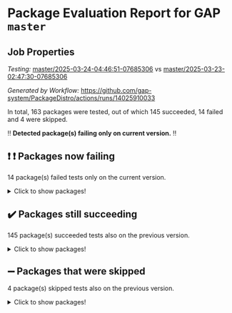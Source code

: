 # Package Evaluation Report for GAP `master`

## Job Properties

*Testing:* [master/2025-03-24-04:46:51-07685306](https://github.com/gap-system/PackageDistro/blob/data/reports/master/2025-03-24-04:46:51-07685306) vs [master/2025-03-23-02:47:30-07685306](https://github.com/gap-system/PackageDistro/blob/data/reports/master/2025-03-23-02:47:30-07685306)

*Generated by Workflow:* https://github.com/gap-system/PackageDistro/actions/runs/14025910033

In total, 163 packages were tested, out of which 145 succeeded, 14 failed and 4 were skipped.

:bangbang: **Detected package(s) failing only on current version.** :bangbang:

## :exclamation: :exclamation: Packages now failing

14 package(s) failed tests only on the current version.
<details><summary>Click to show packages!</summary>

- atlasrep 2.1.9 [(failure)](https://github.com/gap-system/PackageDistro/actions/runs/14025910033/job/39267808103) vs atlasrep 2.1.9 [(success)](https://github.com/gap-system/PackageDistro/actions/runs/14014653326/job/39238924834)
- corefreesub 0.6 [(failure)](https://github.com/gap-system/PackageDistro/actions/runs/14025910033/job/39267818278) vs corefreesub 0.6 [(success)](https://github.com/gap-system/PackageDistro/actions/runs/14014653326/job/39238926230)
- ctbllib 1.3.9 [(failure)](https://github.com/gap-system/PackageDistro/actions/runs/14025910033/job/39267819452) vs ctbllib 1.3.9 [(success)](https://github.com/gap-system/PackageDistro/actions/runs/14014653326/job/39238927044)
- cubefree 1.20 [(failure)](https://github.com/gap-system/PackageDistro/actions/runs/14025910033/job/39267819581) vs cubefree 1.20 [(success)](https://github.com/gap-system/PackageDistro/actions/runs/14014653326/job/39238927162)
- grpconst 2.6.5 [(failure)](https://github.com/gap-system/PackageDistro/actions/runs/14025910033/job/39267824269) vs grpconst 2.6.5 [(success)](https://github.com/gap-system/PackageDistro/actions/runs/14014653326/job/39238930116)
- lins 0.9 [(failure)](https://github.com/gap-system/PackageDistro/actions/runs/14025910033/job/39267828926) vs lins 0.9 [(success)](https://github.com/gap-system/PackageDistro/actions/runs/14014653326/job/39238932308)
- majoranaalgebras 1.5.2 [(failure)](https://github.com/gap-system/PackageDistro/actions/runs/14025910033/job/39267829847) vs majoranaalgebras 1.5.2 [(success)](https://github.com/gap-system/PackageDistro/actions/runs/14014653326/job/39238932748)
- orb 5.0.0 [(failure)](https://github.com/gap-system/PackageDistro/actions/runs/14025910033/job/39267833060) vs orb 5.0.0 [(success)](https://github.com/gap-system/PackageDistro/actions/runs/14014653326/job/39238934398)
- packagemanager 1.6.1 [(failure)](https://github.com/gap-system/PackageDistro/actions/runs/14025910033/job/39267833302) vs packagemanager 1.6.1 [(success)](https://github.com/gap-system/PackageDistro/actions/runs/14014653326/job/39238934524)
- recog 1.4.4 [(failure)](https://github.com/gap-system/PackageDistro/actions/runs/14025910033/job/39267836235) vs recog 1.4.4 [(success)](https://github.com/gap-system/PackageDistro/actions/runs/14014653326/job/39238936231)
- semigroups 5.5.0 [(failure)](https://github.com/gap-system/PackageDistro/actions/runs/14025910033/job/39267837513) vs semigroups 5.5.0 [(success)](https://github.com/gap-system/PackageDistro/actions/runs/14014653326/job/39238937202)
- utils 0.85 [(failure)](https://github.com/gap-system/PackageDistro/actions/runs/14025910033/job/39267841642) vs utils 0.85 [(success)](https://github.com/gap-system/PackageDistro/actions/runs/14014653326/job/39238940138)
- wedderga 4.10.5 [(failure)](https://github.com/gap-system/PackageDistro/actions/runs/14025910033/job/39267842079) vs wedderga 4.10.5 [(success)](https://github.com/gap-system/PackageDistro/actions/runs/14014653326/job/39238940406)
- xmod 2.92 [(failure)](https://github.com/gap-system/PackageDistro/actions/runs/14025910033/job/39267842359) vs xmod 2.92 [(success)](https://github.com/gap-system/PackageDistro/actions/runs/14014653326/job/39238940599)
</details>

## :heavy_check_mark: Packages still succeeding

145 package(s) succeeded tests also on the previous version.
<details><summary>Click to show packages!</summary>

- 4ti2interface 2024.11-01 [(success)](https://github.com/gap-system/PackageDistro/actions/runs/14025910033/job/39267806673)
- ace 5.6.2 [(success)](https://github.com/gap-system/PackageDistro/actions/runs/14025910033/job/39267806874)
- aclib 1.3.2 [(success)](https://github.com/gap-system/PackageDistro/actions/runs/14025910033/job/39267807089)
- agt 0.3.1 [(success)](https://github.com/gap-system/PackageDistro/actions/runs/14025910033/job/39267807282)
- alco 1.1.1 [(success)](https://github.com/gap-system/PackageDistro/actions/runs/14025910033/job/39267807535)
- alnuth 3.2.1 [(success)](https://github.com/gap-system/PackageDistro/actions/runs/14025910033/job/39267807744)
- anupq 3.3.1 [(success)](https://github.com/gap-system/PackageDistro/actions/runs/14025910033/job/39267807931)
- autodoc 2023.06.19 [(success)](https://github.com/gap-system/PackageDistro/actions/runs/14025910033/job/39267808404)
- automata 1.16 [(success)](https://github.com/gap-system/PackageDistro/actions/runs/14025910033/job/39267812656)
- automgrp 1.3.3 [(success)](https://github.com/gap-system/PackageDistro/actions/runs/14025910033/job/39267813252)
- autpgrp 1.11 [(success)](https://github.com/gap-system/PackageDistro/actions/runs/14025910033/job/39267813561)
- cap 2025.02-02 [(success)](https://github.com/gap-system/PackageDistro/actions/runs/14025910033/job/39267813860)
- caratinterface 2.3.7 [(success)](https://github.com/gap-system/PackageDistro/actions/runs/14025910033/job/39267817338)
- cddinterface 2024.09.02 [(success)](https://github.com/gap-system/PackageDistro/actions/runs/14025910033/job/39267817511)
- circle 1.6.6 [(success)](https://github.com/gap-system/PackageDistro/actions/runs/14025910033/job/39267817632)
- classicpres 1.22 [(success)](https://github.com/gap-system/PackageDistro/actions/runs/14025910033/job/39267817790)
- cohomolo 1.6.11 [(success)](https://github.com/gap-system/PackageDistro/actions/runs/14025910033/job/39267817939)
- congruence 1.2.7 [(success)](https://github.com/gap-system/PackageDistro/actions/runs/14025910033/job/39267818088)
- corelg 1.57 [(success)](https://github.com/gap-system/PackageDistro/actions/runs/14025910033/job/39267818468)
- crime 1.6 [(success)](https://github.com/gap-system/PackageDistro/actions/runs/14025910033/job/39267818632)
- crisp 1.4.6 [(success)](https://github.com/gap-system/PackageDistro/actions/runs/14025910033/job/39267818793)
- crypting 0.10.5 [(success)](https://github.com/gap-system/PackageDistro/actions/runs/14025910033/job/39267818932)
- cryst 4.1.27 [(success)](https://github.com/gap-system/PackageDistro/actions/runs/14025910033/job/39267819097)
- crystcat 1.1.10 [(success)](https://github.com/gap-system/PackageDistro/actions/runs/14025910033/job/39267819270)
- curlinterface 2.4.0 [(success)](https://github.com/gap-system/PackageDistro/actions/runs/14025910033/job/39267819720)
- cvec 2.8.3 [(success)](https://github.com/gap-system/PackageDistro/actions/runs/14025910033/job/39267819847)
- datastructures 0.3.1 [(success)](https://github.com/gap-system/PackageDistro/actions/runs/14025910033/job/39267819996)
- deepthought 1.0.8 [(success)](https://github.com/gap-system/PackageDistro/actions/runs/14025910033/job/39267820191)
- design 1.8.2 [(success)](https://github.com/gap-system/PackageDistro/actions/runs/14025910033/job/39267820347)
- difsets 2.3.1 [(success)](https://github.com/gap-system/PackageDistro/actions/runs/14025910033/job/39267820543)
- digraphs 1.10.0 [(success)](https://github.com/gap-system/PackageDistro/actions/runs/14025910033/job/39267820688)
- edim 1.3.8 [(success)](https://github.com/gap-system/PackageDistro/actions/runs/14025910033/job/39267820848)
- example 4.4.0 [(success)](https://github.com/gap-system/PackageDistro/actions/runs/14025910033/job/39267820994)
- examplesforhomalg 2023.10-01 [(success)](https://github.com/gap-system/PackageDistro/actions/runs/14025910033/job/39267821155)
- factint 1.6.3 [(success)](https://github.com/gap-system/PackageDistro/actions/runs/14025910033/job/39267821361)
- ferret 1.0.14 [(success)](https://github.com/gap-system/PackageDistro/actions/runs/14025910033/job/39267821548)
- fga 1.5.0 [(success)](https://github.com/gap-system/PackageDistro/actions/runs/14025910033/job/39267821710)
- fining 1.5.6 [(success)](https://github.com/gap-system/PackageDistro/actions/runs/14025910033/job/39267821829)
- float 1.0.7 [(success)](https://github.com/gap-system/PackageDistro/actions/runs/14025910033/job/39267821956)
- format 1.4.4 [(success)](https://github.com/gap-system/PackageDistro/actions/runs/14025910033/job/39267822072)
- forms 1.2.12 [(success)](https://github.com/gap-system/PackageDistro/actions/runs/14025910033/job/39267822193)
- fplsa 1.2.6 [(success)](https://github.com/gap-system/PackageDistro/actions/runs/14025910033/job/39267822355)
- fr 2.4.13 [(success)](https://github.com/gap-system/PackageDistro/actions/runs/14025910033/job/39267822495)
- francy 2.0.3 [(success)](https://github.com/gap-system/PackageDistro/actions/runs/14025910033/job/39267822630)
- fwtree 1.3 [(success)](https://github.com/gap-system/PackageDistro/actions/runs/14025910033/job/39267822798)
- gapdoc 1.6.7 [(success)](https://github.com/gap-system/PackageDistro/actions/runs/14025910033/job/39267822946)
- gauss 2024.11-01 [(success)](https://github.com/gap-system/PackageDistro/actions/runs/14025910033/job/39267823077)
- gaussforhomalg 2024.08-01 [(success)](https://github.com/gap-system/PackageDistro/actions/runs/14025910033/job/39267823193)
- gbnp 1.1.0 [(success)](https://github.com/gap-system/PackageDistro/actions/runs/14025910033/job/39267823335)
- generalizedmorphismsforcap 2025.02-01 [(success)](https://github.com/gap-system/PackageDistro/actions/runs/14025910033/job/39267823518)
- genss 1.6.9 [(success)](https://github.com/gap-system/PackageDistro/actions/runs/14025910033/job/39267823665)
- gradedmodules 2024.12-01 [(success)](https://github.com/gap-system/PackageDistro/actions/runs/14025910033/job/39267823771)
- gradedringforhomalg 2024.07-01 [(success)](https://github.com/gap-system/PackageDistro/actions/runs/14025910033/job/39267823918)
- grape 4.9.2 [(success)](https://github.com/gap-system/PackageDistro/actions/runs/14025910033/job/39267824021)
- groupoids 1.76 [(success)](https://github.com/gap-system/PackageDistro/actions/runs/14025910033/job/39267824138)
- guarana 0.96.3 [(success)](https://github.com/gap-system/PackageDistro/actions/runs/14025910033/job/39267824408)
- guava 3.20 [(success)](https://github.com/gap-system/PackageDistro/actions/runs/14025910033/job/39267824560)
- hap 1.66 [(success)](https://github.com/gap-system/PackageDistro/actions/runs/14025910033/job/39267824702)
- hapcryst 0.1.15 [(success)](https://github.com/gap-system/PackageDistro/actions/runs/14025910033/job/39267824866)
- hecke 1.5.4 [(success)](https://github.com/gap-system/PackageDistro/actions/runs/14025910033/job/39267824992)
- help 4.0 [(success)](https://github.com/gap-system/PackageDistro/actions/runs/14025910033/job/39267825131)
- homalg 2024.01-01 [(success)](https://github.com/gap-system/PackageDistro/actions/runs/14025910033/job/39267825333)
- homalgtocas 2023.11-01 [(success)](https://github.com/gap-system/PackageDistro/actions/runs/14025910033/job/39267825484)
- ibnp 0.15 [(success)](https://github.com/gap-system/PackageDistro/actions/runs/14025910033/job/39267825632)
- idrel 2.48 [(success)](https://github.com/gap-system/PackageDistro/actions/runs/14025910033/job/39267825878)
- images 1.3.3 [(success)](https://github.com/gap-system/PackageDistro/actions/runs/14025910033/job/39267826149)
- intpic 0.4.0 [(success)](https://github.com/gap-system/PackageDistro/actions/runs/14025910033/job/39267826338)
- io 4.9.1 [(success)](https://github.com/gap-system/PackageDistro/actions/runs/14025910033/job/39267826516)
- io_forhomalg 2023.02-04 [(success)](https://github.com/gap-system/PackageDistro/actions/runs/14025910033/job/39267826674)
- irredsol 1.4.4 [(success)](https://github.com/gap-system/PackageDistro/actions/runs/14025910033/job/39267826828)
- json 2.2.2 [(success)](https://github.com/gap-system/PackageDistro/actions/runs/14025910033/job/39267827020)
- jupyterkernel 1.5.1 [(success)](https://github.com/gap-system/PackageDistro/actions/runs/14025910033/job/39267827186)
- jupyterviz 1.5.6 [(success)](https://github.com/gap-system/PackageDistro/actions/runs/14025910033/job/39267827375)
- kan 1.37 [(success)](https://github.com/gap-system/PackageDistro/actions/runs/14025910033/job/39267827616)
- kbmag 1.5.11 [(success)](https://github.com/gap-system/PackageDistro/actions/runs/14025910033/job/39267827926)
- laguna 3.9.7 [(success)](https://github.com/gap-system/PackageDistro/actions/runs/14025910033/job/39267828080)
- liealgdb 2.2.1 [(success)](https://github.com/gap-system/PackageDistro/actions/runs/14025910033/job/39267828274)
- liepring 2.9.1 [(success)](https://github.com/gap-system/PackageDistro/actions/runs/14025910033/job/39267828449)
- liering 2.4.2 [(success)](https://github.com/gap-system/PackageDistro/actions/runs/14025910033/job/39267828628)
- linearalgebraforcap 2025.02-01 [(success)](https://github.com/gap-system/PackageDistro/actions/runs/14025910033/job/39267828769)
- localizeringforhomalg 2023.10-01 [(success)](https://github.com/gap-system/PackageDistro/actions/runs/14025910033/job/39267829102)
- loops 3.4.4 [(success)](https://github.com/gap-system/PackageDistro/actions/runs/14025910033/job/39267829265)
- lpres 1.1.1 [(success)](https://github.com/gap-system/PackageDistro/actions/runs/14025910033/job/39267829547)
- mapclass 1.4.6 [(success)](https://github.com/gap-system/PackageDistro/actions/runs/14025910033/job/39267830055)
- matgrp 0.71 [(success)](https://github.com/gap-system/PackageDistro/actions/runs/14025910033/job/39267830230)
- matricesforhomalg 2024.11-02 [(success)](https://github.com/gap-system/PackageDistro/actions/runs/14025910033/job/39267830438)
- modisom 3.0.0 [(success)](https://github.com/gap-system/PackageDistro/actions/runs/14025910033/job/39267830655)
- modulepresentationsforcap 2024.09-02 [(success)](https://github.com/gap-system/PackageDistro/actions/runs/14025910033/job/39267830851)
- modules 2024.12-01 [(success)](https://github.com/gap-system/PackageDistro/actions/runs/14025910033/job/39267831028)
- monoidalcategories 2025.01-02 [(success)](https://github.com/gap-system/PackageDistro/actions/runs/14025910033/job/39267831205)
- nconvex 2024.12-01 [(success)](https://github.com/gap-system/PackageDistro/actions/runs/14025910033/job/39267831416)
- nilmat 1.4.2 [(success)](https://github.com/gap-system/PackageDistro/actions/runs/14025910033/job/39267831624)
- nock 1.5 [(success)](https://github.com/gap-system/PackageDistro/actions/runs/14025910033/job/39267831841)
- normalizinterface 1.3.7 [(success)](https://github.com/gap-system/PackageDistro/actions/runs/14025910033/job/39267832037)
- nq 2.5.11 [(success)](https://github.com/gap-system/PackageDistro/actions/runs/14025910033/job/39267832268)
- numericalsgps 1.4.0 [(success)](https://github.com/gap-system/PackageDistro/actions/runs/14025910033/job/39267832524)
- openmath 11.5.3 [(success)](https://github.com/gap-system/PackageDistro/actions/runs/14025910033/job/39267832811)
- patternclass 2.4.5 [(success)](https://github.com/gap-system/PackageDistro/actions/runs/14025910033/job/39267833565)
- permut 2.0.5 [(success)](https://github.com/gap-system/PackageDistro/actions/runs/14025910033/job/39267833815)
- polenta 1.3.10 [(success)](https://github.com/gap-system/PackageDistro/actions/runs/14025910033/job/39267834057)
- polymaking 0.8.7 [(success)](https://github.com/gap-system/PackageDistro/actions/runs/14025910033/job/39267834294)
- primgrp 3.4.4 [(success)](https://github.com/gap-system/PackageDistro/actions/runs/14025910033/job/39267834483)
- profiling 2.6.0 [(success)](https://github.com/gap-system/PackageDistro/actions/runs/14025910033/job/39267834680)
- qdistrnd 0.9.5 [(success)](https://github.com/gap-system/PackageDistro/actions/runs/14025910033/job/39267834941)
- qpa 1.35 [(success)](https://github.com/gap-system/PackageDistro/actions/runs/14025910033/job/39267835183)
- quagroup 1.8.4 [(success)](https://github.com/gap-system/PackageDistro/actions/runs/14025910033/job/39267835425)
- radiroot 2.9 [(success)](https://github.com/gap-system/PackageDistro/actions/runs/14025910033/job/39267835595)
- rcwa 4.7.1 [(success)](https://github.com/gap-system/PackageDistro/actions/runs/14025910033/job/39267835814)
- rds 1.8 [(success)](https://github.com/gap-system/PackageDistro/actions/runs/14025910033/job/39267836036)
- repndecomp 1.3.0 [(success)](https://github.com/gap-system/PackageDistro/actions/runs/14025910033/job/39267836409)
- repsn 3.1.2 [(success)](https://github.com/gap-system/PackageDistro/actions/runs/14025910033/job/39267836601)
- resclasses 4.7.3 [(success)](https://github.com/gap-system/PackageDistro/actions/runs/14025910033/job/39267836744)
- ringsforhomalg 2024.11-02 [(success)](https://github.com/gap-system/PackageDistro/actions/runs/14025910033/job/39267836908)
- sco 2023.08-01 [(success)](https://github.com/gap-system/PackageDistro/actions/runs/14025910033/job/39267837113)
- scscp 2.4.3 [(success)](https://github.com/gap-system/PackageDistro/actions/runs/14025910033/job/39267837304)
- sglppow 2.4 [(success)](https://github.com/gap-system/PackageDistro/actions/runs/14025910033/job/39267837657)
- sgpviz 0.999.6 [(success)](https://github.com/gap-system/PackageDistro/actions/runs/14025910033/job/39267837809)
- simpcomp 2.1.14 [(success)](https://github.com/gap-system/PackageDistro/actions/runs/14025910033/job/39267837975)
- singular 2024.06.03 [(success)](https://github.com/gap-system/PackageDistro/actions/runs/14025910033/job/39267838102)
- sl2reps 1.1 [(success)](https://github.com/gap-system/PackageDistro/actions/runs/14025910033/job/39267838231)
- sla 1.6.2 [(success)](https://github.com/gap-system/PackageDistro/actions/runs/14025910033/job/39267838405)
- smallantimagmas 0.3.0 [(success)](https://github.com/gap-system/PackageDistro/actions/runs/14025910033/job/39267838583)
- smallgrp 1.5.4 [(success)](https://github.com/gap-system/PackageDistro/actions/runs/14025910033/job/39267838812)
- smallsemi 0.7.2 [(success)](https://github.com/gap-system/PackageDistro/actions/runs/14025910033/job/39267838976)
- sonata 2.9.6 [(success)](https://github.com/gap-system/PackageDistro/actions/runs/14025910033/job/39267839122)
- sophus 1.27 [(success)](https://github.com/gap-system/PackageDistro/actions/runs/14025910033/job/39267839273)
- sotgrps 1.3 [(success)](https://github.com/gap-system/PackageDistro/actions/runs/14025910033/job/39267839412)
- spinsym 1.5.2 [(success)](https://github.com/gap-system/PackageDistro/actions/runs/14025910033/job/39267839531)
- standardff 1.0 [(success)](https://github.com/gap-system/PackageDistro/actions/runs/14025910033/job/39267839627)
- symbcompcc 1.3.2 [(success)](https://github.com/gap-system/PackageDistro/actions/runs/14025910033/job/39267839764)
- thelma 1.3 [(success)](https://github.com/gap-system/PackageDistro/actions/runs/14025910033/job/39267839919)
- tomlib 1.2.11 [(success)](https://github.com/gap-system/PackageDistro/actions/runs/14025910033/job/39267840031)
- toolsforhomalg 2024.09-01 [(success)](https://github.com/gap-system/PackageDistro/actions/runs/14025910033/job/39267840250)
- toric 1.9.6 [(success)](https://github.com/gap-system/PackageDistro/actions/runs/14025910033/job/39267840518)
- transgrp 3.6.5 [(success)](https://github.com/gap-system/PackageDistro/actions/runs/14025910033/job/39267840940)
- typeset 1.2.2 [(success)](https://github.com/gap-system/PackageDistro/actions/runs/14025910033/job/39267841080)
- ugaly 4.1.3 [(success)](https://github.com/gap-system/PackageDistro/actions/runs/14025910033/job/39267841258)
- unipot 1.6 [(success)](https://github.com/gap-system/PackageDistro/actions/runs/14025910033/job/39267841397)
- unitlib 4.2.0 [(success)](https://github.com/gap-system/PackageDistro/actions/runs/14025910033/job/39267841502)
- uuid 0.7 [(success)](https://github.com/gap-system/PackageDistro/actions/runs/14025910033/job/39267841789)
- walrus 0.9991 [(success)](https://github.com/gap-system/PackageDistro/actions/runs/14025910033/job/39267841928)
- wpe 0.8 [(success)](https://github.com/gap-system/PackageDistro/actions/runs/14025910033/job/39267842201)
- xmodalg 1.23 [(success)](https://github.com/gap-system/PackageDistro/actions/runs/14025910033/job/39267842476)
- yangbaxter 0.10.6 [(success)](https://github.com/gap-system/PackageDistro/actions/runs/14025910033/job/39267842591)
- zeromqinterface 0.16 [(success)](https://github.com/gap-system/PackageDistro/actions/runs/14025910033/job/39267842721)
</details>

## :heavy_minus_sign: Packages that were skipped

4 package(s) skipped tests also on the previous version.
<details><summary>Click to show packages!</summary>

- browse 1.8.21 [(skipped)](https://github.com/gap-system/PackageDistro/actions/runs/14025910033/job/39264427755)
- itc 1.5.1 [(skipped)](https://github.com/gap-system/PackageDistro/actions/runs/14025910033/job/39264427755)
- polycyclic 2.16 [(skipped)](https://github.com/gap-system/PackageDistro/actions/runs/14025910033/job/39264427755)
- xgap 4.32 [(skipped)](https://github.com/gap-system/PackageDistro/actions/runs/14025910033/job/39264427755)
</details>


